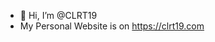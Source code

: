 - 👋 Hi, I’m @CLRT19
- My Personal Website is on https://clrt19.com
<!---
CLRT19/CLRT19 is a ✨ special ✨ repository because its `README.md` (this file) appears on your GitHub profile.
You can click the Preview link to take a look at your changes.
--->
